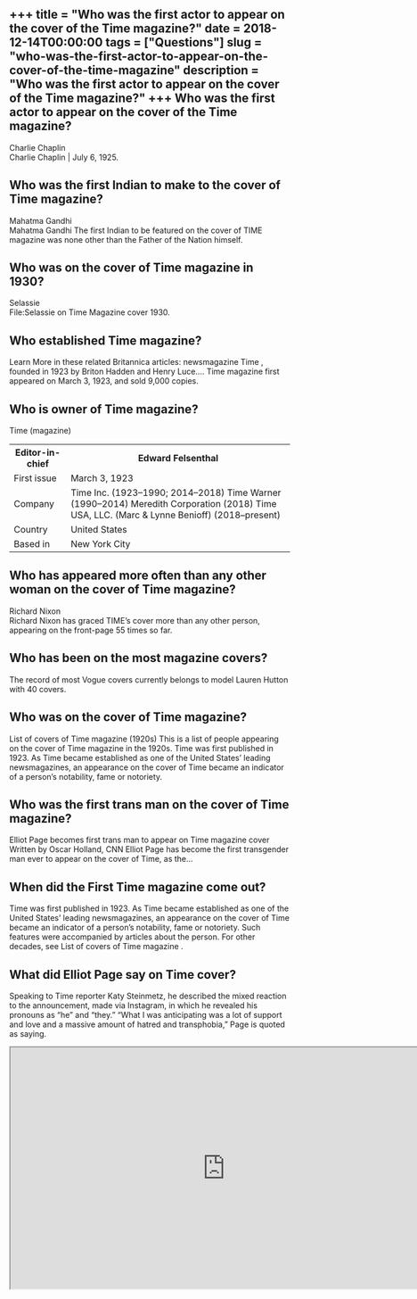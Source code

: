 +++
title = "Who was the first actor to appear on the cover of the Time magazine?"
date = 2018-12-14T00:00:00
tags = ["Questions"]
slug = "who-was-the-first-actor-to-appear-on-the-cover-of-the-time-magazine"
description = "Who was the first actor to appear on the cover of the Time magazine?"
+++
Who was the first actor to appear on the cover of the Time magazine?
--------------------------------------------------------------------

Charlie Chaplin  
Charlie Chaplin | July 6, 1925.

Who was the first Indian to make to the cover of Time magazine?
---------------------------------------------------------------

Mahatma Gandhi  
Mahatma Gandhi The first Indian to be featured on the cover of TIME magazine was none other than the Father of the Nation himself.

Who was on the cover of Time magazine in 1930?
----------------------------------------------

Selassie  
File:Selassie on Time Magazine cover 1930.

Who established Time magazine?
------------------------------

Learn More in these related Britannica articles: newsmagazine Time , founded in 1923 by Briton Hadden and Henry Luce.… Time magazine first appeared on March 3, 1923, and sold 9,000 copies.

Who is owner of Time magazine?
------------------------------

Time (magazine)

<table><tr><th>Editor-in-chief</th><th>Edward Felsenthal</th></tr><tr><td>First issue</td><td>March 3, 1923</td></tr><tr><td>Company</td><td>Time Inc. (1923–1990; 2014–2018) Time Warner (1990–2014) Meredith Corporation (2018) Time USA, LLC. (Marc &amp; Lynne Benioff) (2018–present)</td></tr><tr><td>Country</td><td>United States</td></tr><tr><td>Based in</td><td>New York City</td></tr></table>

Who has appeared more often than any other woman on the cover of Time magazine?
-------------------------------------------------------------------------------

Richard Nixon  
Richard Nixon has graced TIME’s cover more than any other person, appearing on the front-page 55 times so far.

Who has been on the most magazine covers?
-----------------------------------------

The record of most Vogue covers currently belongs to model Lauren Hutton with 40 covers.

Who was on the cover of Time magazine?
--------------------------------------

List of covers of Time magazine (1920s) This is a list of people appearing on the cover of Time magazine in the 1920s. Time was first published in 1923. As Time became established as one of the United States’ leading newsmagazines, an appearance on the cover of Time became an indicator of a person’s notability, fame or notoriety.

Who was the first trans man on the cover of Time magazine?
----------------------------------------------------------

Elliot Page becomes first trans man to appear on Time magazine cover Written by Oscar Holland, CNN Elliot Page has become the first transgender man ever to appear on the cover of Time, as the…

When did the First Time magazine come out?
------------------------------------------

Time was first published in 1923. As Time became established as one of the United States’ leading newsmagazines, an appearance on the cover of Time became an indicator of a person’s notability, fame or notoriety. Such features were accompanied by articles about the person. For other decades, see List of covers of Time magazine .

What did Elliot Page say on Time cover?
---------------------------------------

Speaking to Time reporter Katy Steinmetz, he described the mixed reaction to the announcement, made via Instagram, in which he revealed his pronouns as “he” and “they.” “What I was anticipating was a lot of support and love and a massive amount of hatred and transphobia,” Page is quoted as saying.

<iframe allow="accelerometer; autoplay; clipboard-write; encrypted-media; gyroscope; picture-in-picture" allowfullscreen="" class="__youtube_prefs__  epyt-is-override  no-lazyload" data-no-lazy="1" data-origheight="433" data-origwidth="770" data-skipgform_ajax_framebjll="" height="433" id="_ytid_67001" loading="lazy" src="https://www.youtube.com/embed/UitzJceUwD0?enablejsapi=1&autoplay=0&cc_load_policy=0&cc_lang_pref=&iv_load_policy=1&loop=0&modestbranding=0&rel=1&fs=1&playsinline=0&autohide=2&theme=dark&color=red&controls=1&" title="YouTube player" width="770"></iframe>